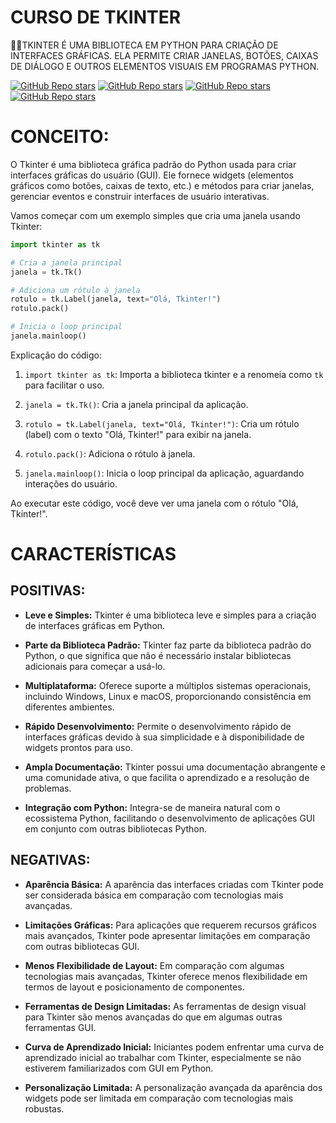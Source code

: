 # CURSO DE TKINTER
👨‍⚖️TKINTER É UMA BIBLIOTECA EM PYTHON PARA CRIAÇÃO DE INTERFACES GRÁFICAS. ELA PERMITE CRIAR JANELAS, BOTÕES, CAIXAS DE DIÁLOGO E OUTROS ELEMENTOS VISUAIS EM PROGRAMAS PYTHON.

[![GitHub Repo stars](https://img.shields.io/badge/VILHALVA-GITHUB-03A9F4?logo=github)](https://github.com/VILHALVA) 
[![GitHub Repo stars](https://img.shields.io/badge/VEJA-DOCUMENTAÇÃO-03A9F4?logo=google)](https://docs.python.org/pt-br/3/library/tk.html) 
[![GitHub Repo stars](https://img.shields.io/badge/LINGUAGEM%20DE-PROGRAMAÇÃO-03A9F4?logo=github)](https://github.com/VILHALVA/CURSO-DE-PYTHON) 
[![GitHub Repo stars](https://img.shields.io/badge/-PLAYLIST%20DO%20YOUTUBE-blueviolet)](https://youtube.com/playlist?list=PLGFzROSPU9oWZZNGPJvyWO4JAnHGPNVEt&si=N4T2p31RGGu4R845)

# CONCEITO:
O Tkinter é uma biblioteca gráfica padrão do Python usada para criar interfaces gráficas do usuário (GUI). Ele fornece widgets (elementos gráficos como botões, caixas de texto, etc.) e métodos para criar janelas, gerenciar eventos e construir interfaces de usuário interativas.

Vamos começar com um exemplo simples que cria uma janela usando Tkinter:

```python
import tkinter as tk

# Cria a janela principal
janela = tk.Tk()

# Adiciona um rótulo à janela
rotulo = tk.Label(janela, text="Olá, Tkinter!")
rotulo.pack()

# Inicia o loop principal
janela.mainloop()
```

Explicação do código:

1. `import tkinter as tk`: Importa a biblioteca tkinter e a renomeia como `tk` para facilitar o uso.

2. `janela = tk.Tk()`: Cria a janela principal da aplicação.

3. `rotulo = tk.Label(janela, text="Olá, Tkinter!")`: Cria um rótulo (label) com o texto "Olá, Tkinter!" para exibir na janela.

4. `rotulo.pack()`: Adiciona o rótulo à janela.

5. `janela.mainloop()`: Inicia o loop principal da aplicação, aguardando interações do usuário.

Ao executar este código, você deve ver uma janela com o rótulo "Olá, Tkinter!".

# CARACTERÍSTICAS
## POSITIVAS:
- **Leve e Simples:** Tkinter é uma biblioteca leve e simples para a criação de interfaces gráficas em Python.

- **Parte da Biblioteca Padrão:** Tkinter faz parte da biblioteca padrão do Python, o que significa que não é necessário instalar bibliotecas adicionais para começar a usá-lo.

- **Multiplataforma:** Oferece suporte a múltiplos sistemas operacionais, incluindo Windows, Linux e macOS, proporcionando consistência em diferentes ambientes.

- **Rápido Desenvolvimento:** Permite o desenvolvimento rápido de interfaces gráficas devido à sua simplicidade e à disponibilidade de widgets prontos para uso.

- **Ampla Documentação:** Tkinter possui uma documentação abrangente e uma comunidade ativa, o que facilita o aprendizado e a resolução de problemas.

- **Integração com Python:** Integra-se de maneira natural com o ecossistema Python, facilitando o desenvolvimento de aplicações GUI em conjunto com outras bibliotecas Python.

## NEGATIVAS:
- **Aparência Básica:** A aparência das interfaces criadas com Tkinter pode ser considerada básica em comparação com tecnologias mais avançadas.

- **Limitações Gráficas:** Para aplicações que requerem recursos gráficos mais avançados, Tkinter pode apresentar limitações em comparação com outras bibliotecas GUI.

- **Menos Flexibilidade de Layout:** Em comparação com algumas tecnologias mais avançadas, Tkinter oferece menos flexibilidade em termos de layout e posicionamento de componentes.

- **Ferramentas de Design Limitadas:** As ferramentas de design visual para Tkinter são menos avançadas do que em algumas outras ferramentas GUI.

- **Curva de Aprendizado Inicial:** Iniciantes podem enfrentar uma curva de aprendizado inicial ao trabalhar com Tkinter, especialmente se não estiverem familiarizados com GUI em Python.

- **Personalização Limitada:** A personalização avançada da aparência dos widgets pode ser limitada em comparação com tecnologias mais robustas.

